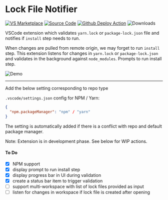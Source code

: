 # Lock File Notifier

[![VS Marketplace](https://vsmarketplacebadge.apphb.com/version-short/ayudh.lock-file-notifier.svg)](https://marketplace.visualstudio.com/items?itemName=ayudh.lock-file-notifier)
[![Source Code](https://img.shields.io/badge/GitHub-source-brightgreen?style=flat&logo=github)](https://github.com/Ayudh/lock-file-notifier)
[![Github Deploy Action](https://img.shields.io/endpoint.svg?url=https%3A%2F%2Factions-badge.atrox.dev%2FAyudh%2Flock-file-notifier%2Fbadge&style=flat)](https://github.com/Ayudh/lock-file-notifier/actions?query=workflow%3ADeploy)
![Downloads](https://vsmarketplacebadge.apphb.com/downloads/ayudh.lock-file-notifier.svg)

VSCode extension which validates `yarn.lock` or `package-lock.json` file and
notifies if `install` step needs to run.

When changes are pulled from remote origin, we may forget to run `install`
step. This extension listens for changes in `yarn.lock` or `package-lock.json`
and validates in the background against `node_modules`. Prompts to run
install step.

![Demo](demo.gif)

---

Add the below setting corresponding to repo type

`.vscode/settings.json` config for NPM / Yarn:

```json
{
  "npm.packageManager": "npm" / "yarn"
}
```

The setting is automatically added if there is a conflict with
repo and default package manager.

Note: Extension is in development phase. See below for WIP actions.

#### To Do

- [x] NPM support
- [x] display prompt to run install step
- [x] display progress bar in UI during validation
- [x] create a status bar item to trigger validation
- [ ] support multi-workspace with list of lock files provided as input
- [ ] listen for changes in workspace if lock file is created after opening
